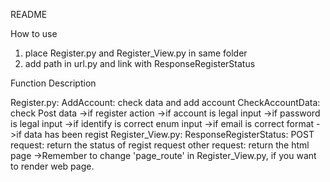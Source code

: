 README

How to use
1. place Register.py and Register_View.py in same folder
2. add path in url.py and link with ResponseRegisterStatus

Function Description

Register.py:
	AddAccount:
		check data and add account
	CheckAccountData:
		check Post data
			->if register action
			->if account is legal input
			->if password is legal input
			->if identify is correct enum input
			->if email is correct format
			->if data has been regist
Register_View.py:
	ResponseRegisterStatus:
		POST request:
			return the status of regist request
		other request:
			return the html page
			->Remember to change 'page_route' in Register_View.py, if you want to render web page.